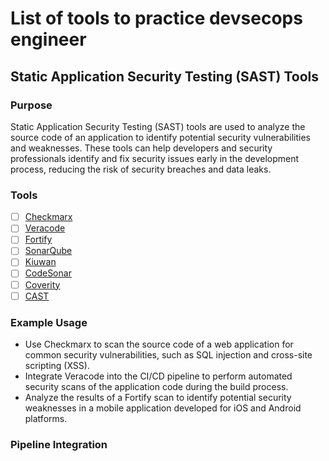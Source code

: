 # List of tools to practice devsecops engineer 

## Static Application Security Testing (SAST) Tools

### Purpose

Static Application Security Testing (SAST) tools are used to analyze the source code of an application to identify potential security vulnerabilities and weaknesses. These tools can help developers and security professionals identify and fix security issues early in the development process, reducing the risk of security breaches and data leaks.

### Tools
- [ ] [Checkmarx](https://www.checkmarx.com/)
- [ ] [Veracode](https://www.veracode.com/)
- [ ] [Fortify](https://www.microfocus.com/en-us/products/static-code-analysis-sast/overview)
- [ ] [SonarQube](https://www.sonarqube.org/)
- [ ] [Kiuwan](https://www.kiuwan.com/)
- [ ] [CodeSonar](https://www.grammatech.com/products/codesonar)
- [ ] [Coverity](https://www.synopsys.com/software-integrity.html)
- [ ] [CAST](https://www.castsoftware.com/)

### Example Usage
- Use Checkmarx to scan the source code of a web application for common security vulnerabilities, such as SQL injection and cross-site scripting (XSS).
- Integrate Veracode into the CI/CD pipeline to perform automated security scans of the application code during the build process.
- Analyze the results of a Fortify scan to identify potential security weaknesses in a mobile application developed for iOS and Android platforms.

### Pipeline Integration
